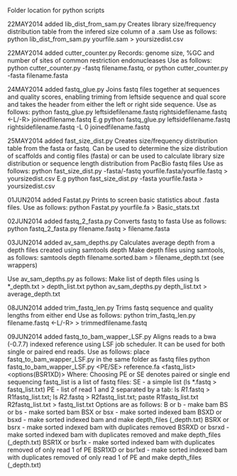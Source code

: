 Folder location for python scripts

22MAY2014 added lib_dist_from_sam.py
Creates library size/frequency distribution table from the infered size column of a .sam
Use as follows:
python lib_dist_from_sam.py yourfile.sam > yoursizedist.csv

22MAY2014 added cutter_counter.py
Records: genome size, %GC and number of sites of common restriction endonucleases
Use as follows:
python cutter_counter.py -fastq filename.fastq, or
python cutter_counter.py -fasta filename.fasta

24MAY2014 added fastq_glue.py
Joins fastq files together at sequences and quality scores, enabling triming from leftside sequence and qual score and takes the header from either the left or right side sequence.
Use as follows:
python fastq_glue.py leftsidefilename.fastq rightsidefilename.fastq <-L/-R> <trim left by interger> joinedfilename.fastq
E.g python fastq_glue.py leftsidefilename.fastq rightsidefilename.fastq -L 0 joinedfilename.fastq

25MAY2014 added fast_size_dist.py
Creates size/frequency distribution table from the fasta or fastq. Can be used to determine the size distribution of scaffolds and contig files (fasta) or can be used to calculate library size distribution or sequence length distribution from PacBio fastq files
Use as follows:
python fast_size_dist.py -fasta/-fastq yourfile.fasta/yourfile.fastq > yoursizedist.csv
E.g python fast_size_dist.py -fasta yourfile.fasta > yoursizedist.csv

01JUN2014 added Fastat.py
Prints to screen basic statistics about .fasta files.
Use as follows:
python Fastat.py yourfile.fa > Basic_stats.txt

02JUN2014 added fastq_2_fasta.py
Converts fastq to fasta
Use as follows:
python fastq_2_fasta.py filename.fastq > filename.fasta

03JUN2014 added av_sam_depths.py
Calculates average depth from a depth files created using samtools depth
Make depth files using samtools, as follows:
samtools depth filename.sorted.bam > filename_depth.txt (see wrappers)

Use av_sam_depths.py as follows:
Make list of depth files using ls *_depth.txt > depth_list.txt
python av_sam_depths.py depth_list.txt > average_depth.txt

08JUN2014 added trim_fastq_len.py
Trims fastq sequence and quality lengths from either end
Use as follows:
python trim_fastq_len.py filename.fastq <-L/-R> <trim by integer> > trimmedfilename.fastq

09JUN2014 added fastq_to_bam_wapper_LSF.py
Aligns reads to a bwa (-0.7.7) indexed reference using LSF job scheduler.
It can be used for both single or paired end reads.
Use as follows:
	place fastq_to_bam_wapper_LSF.py in the same folder as fastq files
	python fastq_to_bam_wapper_LSF.py <PE/SE> reference.fa <fastq_list> <options(BSR1XD)> <LSF queue> <optional prefix>
Where:
Choosing PE or SE denotes paired or single end sequencing
fastq_list is a list of fastq files:
	SE - a simple list (ls *.fastq > fastq_list.txt)
	PE - list of read 1 and 2 separated by a tab:
		ls *R1*.fastq > R1fastq_list.txt;
		ls *R2*.fastq > R2fastq_list.txt;
		paste R1fastq_list.txt R2fastq_list.txt > fastq_list.txt
Options are as follows:
	B or b - make bam
	BS or bs - make sorted bam
	BSX or bsx - make sorted indexed bam
	BSXD or bsxd - make sorted indexed bam and make depth_files (_depth.txt)
	BSRX or bsrx - make sorted indexed bam with duplicates removed
	BSRXD or bsrxd - make sorted indexed bam with duplicates removed and make depth_files (_depth.txt)
	BSR1X or bsr1x - make sorted indexed bam with duplicates removed of only read 1 of PE
	BSR1XD or bsr1xd - make sorted indexed bam with duplicates removed of only read 1 of PE and make depth_files (_depth.txt)

